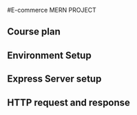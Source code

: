 #E-commerce MERN PROJECT
## Course plan
## Environment Setup 
## Express Server setup 
## HTTP request and response

